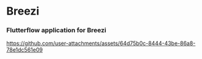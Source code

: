 # Breezi

### Flutterflow application for Breezi



https://github.com/user-attachments/assets/64d75b0c-8444-43be-86a8-78e1dc561e09

